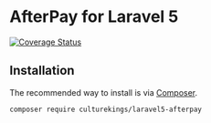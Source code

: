 AfterPay for Laravel 5
=======================

[![Coverage Status](https://coveralls.io/repos/github/culturekings/laravel5-afterpay/badge.svg?branch=master)](https://coveralls.io/github/culturekings/laravel5-afterpay?branch=master)

## Installation

The recommended way to install is via [Composer](http://getcomposer.org).


```bash
composer require culturekings/laravel5-afterpay
```
